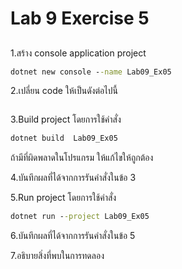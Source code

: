 # Lab 9 Exercise 5

## 

1.สร้าง console application project

```cmd
dotnet new console --name Lab09_Ex05
```

2.เปลี่ยน code ให้เป็นดังต่อไปนี้

```cs


```

3.Build project โดยการใช้คำสั่ง

```cmd
dotnet build  Lab09_Ex05
```

ถ้ามีที่ผิดพลาดในโปรแกรม ให้แก้ไขให้ถูกต้อง

4.บันทึกผลที่ได้จากการรันคำสั่งในข้อ 3

5.Run project โดยการใช้คำสั่ง

```cmd
dotnet run --project Lab09_Ex05
```

6.บันทึกผลที่ได้จากการรันคำสั่งในข้อ 5

7.อธิบายสิ่งที่พบในการทดลอง
